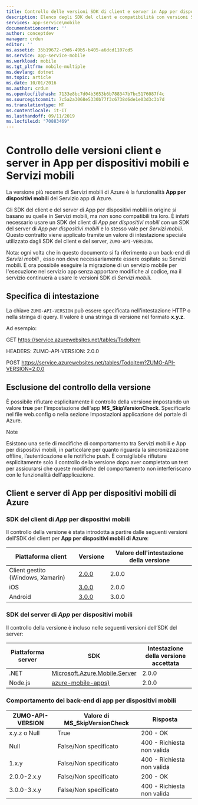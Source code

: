 ```yaml
---
title: Controllo delle versioni SDK di client e server in App per dispositivi mobili e Servizi mobili | Documentazione Microsoft
description: Elenco degli SDK del client e compatibilità con versioni SDK del server per Servizi mobili e App per dispositivi mobili di Azure
services: app-service\mobile
documentationcenter: ''
author: conceptdev
manager: crdun
editor: ''
ms.assetid: 35b19672-c9d6-49b5-b405-a6dcd1107cd5
ms.service: app-service-mobile
ms.workload: mobile
ms.tgt_pltfrm: mobile-multiple
ms.devlang: dotnet
ms.topic: article
ms.date: 10/01/2016
ms.author: crdun
ms.openlocfilehash: 7133e8bc7d04b3653b6b788347b7bc5176087f4c
ms.sourcegitcommit: 7c5a2a3068e5330b77f3c6738d6de1e03d3c3b7d
ms.translationtype: MT
ms.contentlocale: it-IT
ms.lasthandoff: 09/11/2019
ms.locfileid: "70883469"
---
```

# <a name="client-and-server-versioning-in-mobile-apps-and-mobile-services"></a>Controllo delle versioni client e server in App per dispositivi mobili e Servizi mobili
La versione più recente di Servizi mobili di Azure è la funzionalità **App per dispositivi mobili** del Servizio app di Azure.

Gli SDK del client e del server di App per dispositivi mobili in origine si basano su quelle in Servizi mobili, ma *non* sono compatibili tra loro.
È infatti necessario usare un SDK del client di *App per dispositivi mobili* con un SDK del server di *App per dispositivi mobili* e lo stesso vale per *Servizi mobili*. Questo contratto viene applicato tramite un valore di intestazione speciale utilizzato dagli SDK del client e del server, `ZUMO-API-VERSION`.

Nota: ogni volta che in questo documento si fa riferimento a un back-end di *Servizi mobili* , esso non deve necessariamente essere ospitato su Servizi mobili. È ora possibile eseguire la migrazione di un servizio mobile per l'esecuzione nel servizio app senza apportare modifiche al codice, ma il servizio continuerà a usare le versioni SDK di *Servizi mobili*.

## <a name="header-specification"></a>Specifica di intestazione
La chiave `ZUMO-API-VERSION` può essere specificata nell'intestazione HTTP o nella stringa di query. Il valore è una stringa di versione nel formato **x.y.z**.

Ad esempio:

GET https://service.azurewebsites.net/tables/TodoItem

HEADERS: ZUMO-API-VERSION: 2.0.0

POST https://service.azurewebsites.net/tables/TodoItem?ZUMO-API-VERSION=2.0.0

## <a name="opting-out-of-version-checking"></a>Esclusione del controllo della versione
È possibile rifiutare esplicitamente il controllo della versione impostando un valore **true** per l'impostazione dell'app **MS_SkipVersionCheck**. Specificarlo nel file web.config o nella sezione Impostazioni applicazione del portale di Azure.

> [!NOTE]
> Esistono una serie di modifiche di comportamento tra Servizi mobili e App per dispositivi mobili, in particolare per quanto riguarda la sincronizzazione offline, l’autenticazione e le notifiche push. È consigliabile rifiutare esplicitamente solo il controllo della versione dopo aver completato un test per assicurarsi che queste modifiche del comportamento non interferiscano con le funzionalità dell'applicazione.

## <a name="2.0.0"></a>Client e server di App per dispositivi mobili di Azure
### <a name="MobileAppsClients"></a> SDK del client di *App* per dispositivi mobili
Il controllo della versione è stata introdotta a partire dalle seguenti versioni dell’SDK del client per **App per dispositivi mobili di Azure**:

| Piattaforma client | Versione | Valore dell'intestazione della versione |
| --- | --- | --- |
| Client gestito (Windows, Xamarin) |[2.0.0](https://www.nuget.org/packages/Microsoft.Azure.Mobile.Client/2.0.0) |2.0.0 |
| iOS |[3.0.0](https://go.microsoft.com/fwlink/?LinkID=529823) |2.0.0 |
| Android |[3.0.0](https://go.microsoft.com/fwlink/?LinkID=717033&clcid=0x409) |3.0.0 |

### <a name="mobile-apps-server-sdks"></a>SDK del server di *App* per dispositivi mobili
Il controllo della versione è incluso nelle seguenti versioni dell’SDK del server:

| Piattaforma server | SDK | Intestazione della versione accettata |
| --- | --- | --- |
| .NET |[Microsoft.Azure.Mobile.Server](https://www.nuget.org/packages/Microsoft.Azure.Mobile.Server/) |2.0.0 |
| Node.js |[azure-mobile-apps)](https://www.npmjs.com/package/azure-mobile-apps) |2.0.0 |

### <a name="behavior-of-mobile-apps-backends"></a>Comportamento dei back-end di app per dispositivi mobili
| ZUMO-API-VERSION | Valore di MS_SkipVersionCheck | Risposta |
| --- | --- | --- |
| x.y.z o Null |True |200 - OK |
| Null |False/Non specificato |400 - Richiesta non valida |
| 1.x.y |False/Non specificato |400 - Richiesta non valida |
| 2.0.0-2.x.y |False/Non specificato |200 - OK |
| 3.0.0-3.x.y |False/Non specificato |400 - Richiesta non valida |

[Mobile Services clients]: #MobileServicesClients
[Mobile Apps clients]: #MobileAppsClients
[Mobile App Server SDK]: https://www.nuget.org/packages/microsoft.azure.mobile.server
